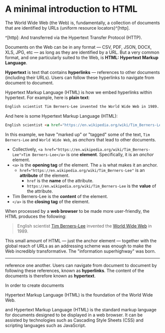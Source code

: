 # A minimal introduction to HTML

The World Wide Web (the Web) is, fundamentally, a collection of documents that are identified by URLs (uniform resource locators)^[http].

^[http]: And transferred via the Hypertext Transfer Protocol (HTTP).

Documents on the Web can be in any format — CSV, PDF, JSON, DOCX, XLS, JPG, etc — as long as they are identified by a URL. But a very common format, and one particularly suited to the Web, is **HTML: Hypertext Markup Language**.

**Hypertext** is text that contains **hyperlinks** — references to other documents (including their URLs). Users can follow these hyperlinks to navigate from document to document.

Hypertext Markup Language (HTML) is how we embed hyperlinks within hypertext. For example, here is **plain text**:

```txt
English scientist Tim Berners-Lee invented the World Wide Web in 1989.
```

And here is some Hypertext Markup Language (HTML):

```html
English scientist <a href="https://en.wikipedia.org/wiki/Tim_Berners-Lee">Tim Berners-Lee</a> invented the <a href="https://en.wikipedia.org/wiki/World_Wide_Web">World Wide Web</a> in 1989.
```

In this example, we have "marked up" or "tagged" some of the text, `Tim Berners-Lee` and `World Wide Web`, as _anchors_ that lead to other documents.

 - Collectively, `<a href="https://en.wikipedia.org/wiki/Tim_Berners-Lee">Tim Berners-Lee</a>` is one **element**. Specifically, it is an _anchor_ element.
 - `<a>` is the **opening tag** of the element. The `a` is what makes it an anchor.
    - `href="https://en.wikipedia.org/wiki/Tim_Berners-Lee"` is an **attribute** of the element.
        - `href` is the **name** of the attribute.
        - `https://en.wikipedia.org/wiki/Tim_Berners-Lee` is the **value** of the attribute.
 - Tim Berners-Lee is the **content** of the element.
 - `</a>` is the **closing tag** of the element.

When processed by a **web browser** to be made more user-friendly, the HTML produces the following:

> English scientist [Tim Berners-Lee](https://en.wikipedia.org/wiki/Tim_Berners-Lee) invented the [World Wide Web](https://en.wikipedia.org/wiki/World_Wide_Web) in 1989.

This small amount of HTML — just the anchor element — together with the global reach of URLs as an addressing scheme was enough to make the Web incredibly transformative. The "information superhighway" was born.

---


reference one another. Users can navigate from document to document by following these references, known as **hyperlinks**. The content of the documents is therefore known as **hypertext**.

In order to create documents

Hypertext Markup Language (HTML) is the foundation of the World Wide Web.





 and Hypertext Markup Language (HTML) is the standard markup language for documents designed to be displayed in a web browser. It can be assisted by technologies such as Cascading Style Sheets (CSS) and scripting languages such as JavaScript.
